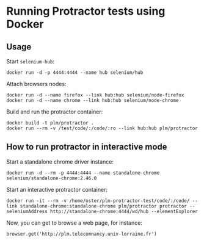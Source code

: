 
# Running Protractor tests using Docker

## Usage



Start `selenium-hub`:

	docker run -d -p 4444:4444 --name hub selenium/hub

Attach browsers nodes:

	docker run -d --name firefox --link hub:hub selenium/node-firefox
	docker run -d --name chrome --link hub:hub selenium/node-chrome

Build and run the protractor container:

	docker build -t plm/protractor .
	docker run --rm -v /test/code/:/code/:ro --link hub:hub plm/protractor


## How to run protractor in interactive mode

Start a standalone chrome driver instance:

	docker run -d --rm -p 4444:4444 --name standalone-chrome selenium/standalone-chrome:2.46.0	

Start an interactive protractor container:

	docker run -it --rm -v /home/oster/plm-protractor-test/code/:/code/ --link standalone-chrome:standalone-chrome plm/protractor protractor --seleniumAddress http://standalone-chrome:4444/wd/hub --elementExplorer
    
Now, you can get to browse a web page, for instance:
	
	browser.get('http://plm.telecomnancy.univ-lorraine.fr')

	

